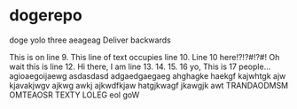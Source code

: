 # dogerepo
doge
yolo
three
aeageag
Deliver backwards


This is on line 9.
This line of text occupies line 10.
Line 10 here!?!?#!?#!
Oh wait this is line 12.
Hi there, I am line 13.
14.
15.
16 yo,
This is 17 people...
agioaegoijaewg
asdasdasd
adgaedgaegaeg
ahghagke haekgf kajwhtgk ajw kjavakjwgv ajkwg awkj ajkwdfkjaw hatgjkwagf jkawgjk awt
TRANDAODMSM OMTEAOSR TEXTY LOLEG eol goW

